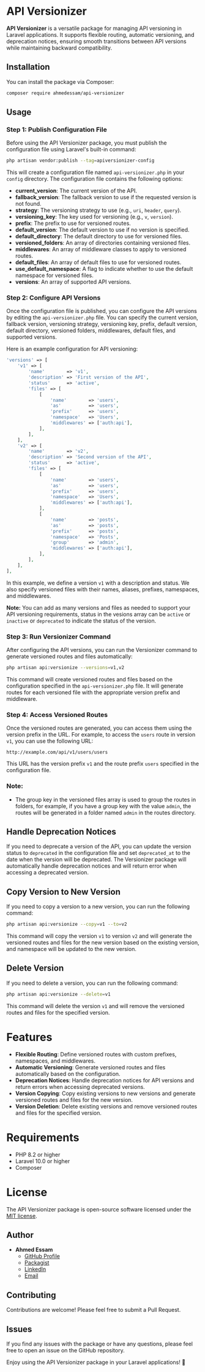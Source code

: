 # API Versionizer

**API Versionizer** is a versatile package for managing API versioning in Laravel applications. It supports flexible routing, automatic versioning, and deprecation notices, ensuring smooth transitions between API versions while maintaining backward compatibility.

## Installation

You can install the package via Composer:

```bash
composer require ahmedessam/api-versionizer
```

## Usage

### Step 1: Publish Configuration File

Before using the API Versionizer package, you must publish the configuration file using Laravel's built-in command:

```bash
php artisan vendor:publish --tag=apiversionizer-config
```

This will create a configuration file named `api-versionizer.php` in your `config` directory. The configuration file contains the following options:

- **current_version**: The current version of the API.
- **fallback_version**: The fallback version to use if the requested version is not found.
- **strategy**: The versioning strategy to use (e.g., `uri`, `header`, `query`).
- **versioning_key**: The key used for versioning (e.g., `v`, `version`).
- **prefix**: The prefix to use for versioned routes.
- **default_version**: The default version to use if no version is specified.
- **default_directory**: The default directory to use for versioned files.
- **versioned_folders**: An array of directories containing versioned files.
- **middlewares**: An array of middleware classes to apply to versioned routes.
- **default_files**: An array of default files to use for versioned routes.
- **use_default_namespace**: A flag to indicate whether to use the default namespace for versioned files.
- **versions**: An array of supported API versions.

### Step 2: Configure API Versions

Once the configuration file is published, you can configure the API versions by editing the `api-versionizer.php` file. You can specify the current version, fallback version, versioning strategy, versioning key, prefix, default version, default directory, versioned folders, middlewares, default files, and supported versions.

Here is an example configuration for API versioning:

```php
'versions' => [
    'v1' => [
        'name'        => 'v1',
        'description' => 'First version of the API',
        'status'      => 'active',
        'files' => [
            [
                'name'        => 'users',
                'as'          => 'users',
                'prefix'      => 'users',
                'namespace'   => 'Users',
                'middlewares' => ['auth:api'],
            ],
        ],
    ],
    'v2' => [
        'name'        => 'v2',
        'description' => 'Second version of the API',
        'status'      => 'active',
        'files' => [
            [
                'name'        => 'users',
                'as'          => 'users',
                'prefix'      => 'users',
                'namespace'   => 'Users',
                'middlewares' => ['auth:api'],
            ],
            [
                'name'        => 'posts',
                'as'          => 'posts',
                'prefix'      => 'posts',
                'namespace'   => 'Posts',
                'group'       => 'admin',
                'middlewares' => ['auth:api'],
            ],
        ],
    ],
],
```

In this example, we define a version `v1` with a description and status. We also specify versioned files with their names, aliases, prefixes, namespaces, and middlewares.

**Note:** You can add as many versions and files as needed to support your API versioning requirements, status in the vesions array can be `active` or `inactive` or `deprecated` to indicate the status of the version.

### Step 3: Run Versionizer Command

After configuring the API versions, you can run the Versionizer command to generate versioned routes and files automatically:

```bash
php artisan api:versionize --versions=v1,v2
```

This command will create versioned routes and files based on the configuration specified in the `api-versionizer.php` file. It will generate routes for each versioned file with the appropriate version prefix and middleware.

### Step 4: Access Versioned Routes

Once the versioned routes are generated, you can access them using the version prefix in the URL. For example, to access the `users` route in version `v1`, you can use the following URL:

```
http://example.com/api/v1/users/users
```

This URL has the version prefix `v1` and the route prefix `users` specified in the configuration file.

### Note:

- The group key in the versioned files array is used to group the routes in folders, for example, if you have a group key with the value `admin`, the routes will be generated in a folder named `admin` in the routes directory.

## Handle Deprecation Notices

If you need to deprecate a version of the API, you can update the version status to `deprecated` in the configuration file and set `deprecated_at` to the date when the version will be deprecated. The Versionizer package will automatically handle deprecation notices and will return error when accessing a deprecated version.


## Copy Version to New Version

If you need to copy a version to a new version, you can run the following command:

```bash
php artisan api:versionize --copy=v1 --to=v2
```

This command will copy the version `v1` to version `v2` and will generate the versioned routes and files for the new version based on the existing version, and namespace will be updated to the new version.


## Delete Version 

If you need to delete a version, you can run the following command:

```bash
php artisan api:versionize --delete=v1
```

This command will delete the version `v1` and will remove the versioned routes and files for the specified version.

# Features

- **Flexible Routing**: Define versioned routes with custom prefixes, namespaces, and middlewares.
- **Automatic Versioning**: Generate versioned routes and files automatically based on the configuration.
- **Deprecation Notices**: Handle deprecation notices for API versions and return errors when accessing deprecated versions.
- **Version Copying**: Copy existing versions to new versions and generate versioned routes and files for the new version.
- **Version Deletion**: Delete existing versions and remove versioned routes and files for the specified version.

# Requirements
- PHP 8.2 or higher
- Laravel 10.0 or higher
- Composer

# License
The API Versionizer package is open-source software licensed under the [MIT license](https://opensource.org/licenses/MIT).

## Author

- **Ahmed Essam**
    - [GitHub Profile](https://github.com/aahmedessam30)
    - [Packagist](https://packagist.org/packages/ahmedessam/api-versionizer)
    - [LinkedIn](https://www.linkedin.com/in/aahmedessam30)
    - [Email](mailto:aahmedessam30@gmail.com)

## Contributing
Contributions are welcome! Please feel free to submit a Pull Request.

## Issues
If you find any issues with the package or have any questions, please feel free to open an issue on the GitHub repository.

Enjoy using the API Versionizer package in your Laravel applications! 🚀
